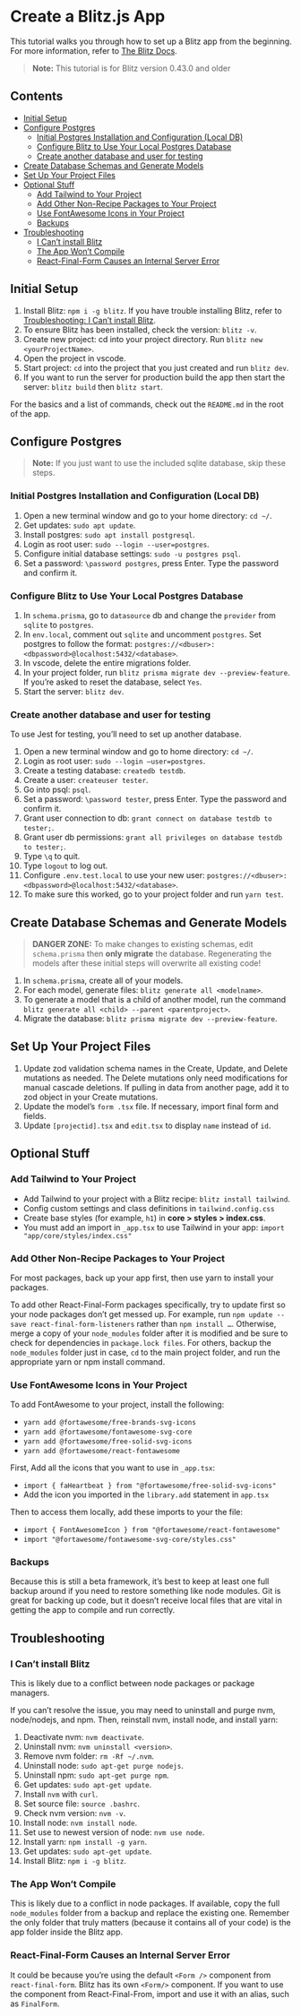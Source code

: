 <!-- no toc -->
# Create a Blitz.js App

This tutorial walks you through how to set up a Blitz app from the beginning. For more information, refer to [The Blitz Docs](https://blitzjs.com/docs/get-started).

> **Note:** This tutorial is for Blitz version 0.43.0 and older

<!-- no toc -->
## Contents

  - [Initial Setup](#initial-setup)
  - [Configure Postgres](#configure-postgres)
    - [Initial Postgres Installation and Configuration (Local DB)](#initial-postgres-installation-and-configuration-local-db)
    - [Configure Blitz to Use Your Local Postgres Database](#configure-blitz-to-use-your-local-postgres-database)
    - [Create another database and user for testing](#create-another-database-and-user-for-testing)
  - [Create Database Schemas and Generate Models](#create-database-schemas-and-generate-models)
  - [Set Up Your Project Files](#set-up-your-project-files)
  - [Optional Stuff](#optional-stuff)
    - [Add Tailwind to Your Project](#add-tailwind-to-your-project)
    - [Add Other Non-Recipe Packages to Your Project](#add-other-non-recipe-packages-to-your-project)
    - [Use FontAwesome Icons in Your Project](#use-fontawesome-icons-in-your-project)
    - [Backups](#backups)
  - [Troubleshooting](#troubleshooting)
    - [I Can’t install Blitz](#i-cant-install-blitz)
    - [The App Won’t Compile](#the-app-wont-compile)
    - [React-Final-Form Causes an Internal Server Error](#react-final-form-causes-an-internal-server-error)

## Initial Setup

  1. Install Blitz: `npm i -g blitz`. If you have trouble installing Blitz, refer to [Troubleshooting: I Can’t install Blitz](#i-cant-install-blitz).
  2. To ensure Blitz has been installed, check the version: `blitz -v`.
  3. Create new project: cd into your project directory. Run `blitz new <yourProjectName>`.
  4. Open the project in vscode.
  5. Start project: `cd` into the project that you just created and run `blitz dev`.
  6. If you want to run the server for production build the app then start the server: `blitz build` then `blitz start`.

For the basics and a list of commands, check out the `README.md` in the root of the app.

## Configure Postgres

> **Note:** If you just want to use the included sqlite database, skip these steps.

### Initial Postgres Installation and Configuration (Local DB)

  1. Open a new terminal window and go to your home directory: `cd ~/`.
  2. Get updates: `sudo apt update`.
  3. Install postgres: `sudo apt install postgresql`.
  4. Login as root user: `sudo --login --user=postgres`.
  5. Configure initial database settings: `sudo -u postgres psql`.
  6. Set a password: `\password postgres`, press Enter. Type the password and confirm it.

### Configure Blitz to Use Your Local Postgres Database

  1. In `schema.prisma`, go to `datasource` db and change the `provider` from `sqlite` to `postgres`.
  2. In `env.local`, comment out `sqlite` and uncomment `postgres`. Set postgres to follow the format: `postgres://<dbuser>:<dbpassword>@localhost:5432/<database>`.
  3. In vscode, delete the entire migrations folder.
  4. In your project folder, run `blitz prisma migrate dev --preview-feature`. If you’re asked to reset the database, select `Yes`.
  5. Start the server: `blitz dev`.

### Create another database and user for testing

To use Jest for testing, you’ll need to set up another database.

  1. Open a new terminal window and go to home directory: `cd ~/`.
  2. Login as root user: `sudo --login –user=postgres`.
  3. Create a testing database: `createdb testdb`.
  4. Create a user: `createuser tester`.
  5. Go into psql: `psql`.
  6. Set a password: `\password tester`, press Enter. Type the password and confirm it.
  7. Grant user connection to db: `grant connect on database testdb to tester;`.
  8. Grant user db permissions: `grant all privileges on database testdb to tester;`.
  9. Type `\q` to quit.
  10. Type `logout` to log out.
  11. Configure `.env.test.local` to use your new user: `postgres://<dbuser>:<dbpassword>@localhost:5432/<database>`.
  12. To make sure this worked, go to your project folder and run `yarn test`.

## Create Database Schemas and Generate Models

> **DANGER ZONE:** To make changes to existing schemas, edit `schema.prisma` then **only migrate** the database. Regenerating the models after these initial steps will overwrite all existing code!

  1. In `schema.prisma`, create all of your models.
  2. For each model, generate files: `blitz generate all <modelname>`.
  3. To generate a model that is a child of another model, run the command `blitz generate all <child> --parent <parentproject>`.
  4. Migrate the database: `blitz prisma migrate dev --preview-feature`.

## Set Up Your Project Files

  1. Update zod validation schema names in the Create, Update, and Delete mutations as needed. The Delete mutations only need modifications for manual cascade deletions. If pulling in data from another page, add it to zod object in your Create mutations.
  2. Update the model’s `form .tsx` file. If necessary, import final form and fields.
  3. Update `[projectid].tsx` and `edit.tsx` to display `name` instead of `id`.

## Optional Stuff

### Add Tailwind to Your Project

- Add Tailwind to your project with a Blitz recipe: `blitz install tailwind`.
- Config custom settings and class definitions in `tailwind.config.css`
- Create base styles (for example, `h1`) in **core > styles > index.css**.
- You must add an import in `_app.tsx` to use Tailwind in your app: `import "app/core/styles/index.css"`

### Add Other Non-Recipe Packages to Your Project

For most packages, back up your app first, then use yarn to install your packages.

To add other React-Final-Form packages specifically, try to update first so your node packages don’t get messed up. For example, run `npm update --save react-final-form-listeners` rather than `npm install …`. Otherwise, merge a copy of your `node_modules` folder after it is modified and be sure to check for dependencies in `package.lock files`. For others, backup the `node_modules` folder just in case, `cd` to the main project folder, and run the appropriate yarn or npm install command.

### Use FontAwesome Icons in Your Project

To add FontAwesome to your project, install the following:

- `yarn add @fortawesome/free-brands-svg-icons`
- `yarn add @fortawesome/fontawesome-svg-core`
- `yarn add @fortawesome/free-solid-svg-icons`
- `yarn add @fortawesome/react-fontawesome`

First, Add all the icons that you want to use in `_app.tsx`:

- `import { faHeartbeat } from "@fortawesome/free-solid-svg-icons"`
- Add the icon you imported in the `library.add` statement in `app.tsx`

Then to access them locally, add these imports to your the file:

- `import { FontAwesomeIcon } from "@fortawesome/react-fontawesome"`
- `import "@fortawesome/fontawesome-svg-core/styles.css"`

### Backups

Because this is still a beta framework, it’s best to keep at least one full backup around if you need to restore something like node modules. Git is great for backing up code, but it doesn’t receive local files that are vital in getting the app to compile and run correctly.

## Troubleshooting

### I Can’t install Blitz

This is likely due to a conflict between node packages or package managers.

If you can’t resolve the issue, you may need to uninstall and purge nvm, node/nodejs, and npm. Then, reinstall nvm, install node, and install yarn:

  1. Deactivate nvm: `nvm deactivate`.
  2. Uninstall nvm: `nvm uninstall <version>`.
  3. Remove nvm folder: `rm -Rf ~/.nvm`.
  4. Uninstall node: `sudo apt-get purge nodejs`.
  5. Uninstall npm: `sudo apt-get purge npm`.
  6. Get updates: `sudo apt-get update`.
  7. Install `nvm` with `curl`.
  8. Set source file: `source .bashrc`.
  9. Check nvm version: `nvm -v`.
  10. Install node: `nvm install node`.
  11. Set use to newest version of node: `nvm use node`.
  12. Install yarn: `npm install -g yarn`.
  13. Get updates: `sudo apt-get update`.
  14. Install Blitz: `npm i -g blitz`.

### The App Won’t Compile

This is likely due to a conflict in node packages. If available, copy the full `node_modules` folder from a backup and replace the existing one. Remember the only folder that truly matters (because it contains all of your code) is the app folder inside the Blitz app.

### React-Final-Form Causes an Internal Server Error

It could be because you’re using the default `<Form />` component from `react-final-form`. Blitz has its own `<Form/>` component. If you want to use the component from React-Final-From, import and use it with an alias, such as `FinalForm`.
